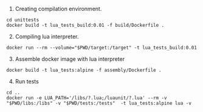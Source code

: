 1) Creating compilation environment. 
```
cd unittests
docker build -t lua_tests_build:0.01 -f build/Dockerfile .
```

2) Compiling lua interpreter.
```
docker run --rm --volume="$PWD/target:/target" -t lua_tests_build:0.01
```

3) Assemble docker image with lua interpreter
```
docker build -t lua_tests:alpine -f assembly/Dockerfile .
```

4) Run tests
```
cd ..
docker run -e LUA_PATH='/libs/?.lua;/luaunit/?.lua' --rm -v "$PWD/libs:/libs" -v "$PWD/tests:/tests"  -t lua_tests:alpine lua -v
```
